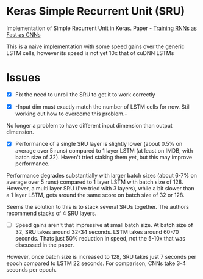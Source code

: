 # Keras Simple Recurrent Unit (SRU)
Implementation of Simple Recurrent Unit in Keras. Paper - [Training RNNs as Fast as CNNs](https://arxiv.org/abs/1709.02755)

This is a naive implementation with some speed gains over the generic LSTM cells, however its speed is not yet 10x that of cuDNN LSTMs

# Issues

- [x] Fix the need to unroll the SRU to get it to work correctly

- [x] -Input dim must exactly match the number of LSTM cells for now. Still working out how to overcome this problem.-

No longer a problem to have different input dimension than output dimension.

- [x] Performance of a single SRU layer is slightly lower (about 0.5% on average over 5 runs) compared to 1 layer LSTM (at least on IMDB, with batch size of 32). Haven't tried staking them yet, but this may improve performance.

Performance degrades substantially with larger batch sizes (about 6-7% on average over 5 runs) compared to 1 layer LSTM with batch size of 128. However, a multi layer SRU (I've tried with 3 layers), while a bit slower than a 1 layer LSTM, gets around the same score on batch size of 32 or 128.

Seems the solution to this is to stack several SRUs together. The authors recommend stacks of 4 SRU layers.

- [ ] Speed gains aren't that impressive at small batch size. At batch size of 32, SRU takes around 32-34 seconds. LSTM takes around 60-70 seconds. Thats just 50% reduction in speed, not the 5-10x that was discussed in the paper.

However, once batch size is increased to 128, SRU takes just 7 seconds per epoch compared to LSTM 22 seconds. For comparison, CNNs take 3-4 seconds per epoch.

